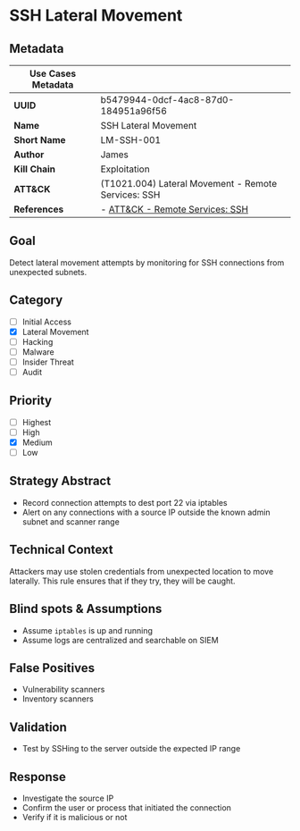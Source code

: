 # SSH Lateral Movement

## Metadata

| **Use Cases Metadata** ||
| --- | --- |
| **UUID** | b5479944-0dcf-4ac8-87d0-184951a96f56 |
| **Name** | SSH Lateral Movement |
| **Short Name** | LM-SSH-001 |
| **Author** | James |
| **Kill Chain** | Exploitation |
| **ATT&CK** | (T1021.004) Lateral Movement - Remote Services: SSH |
| **References** | - [ATT&CK - Remote Services: SSH](https://attack.mitre.org/techniques/T1021/004/) |

## Goal

Detect lateral movement attempts by monitoring for SSH connections from unexpected subnets.

## Category

- [ ] Initial Access
- [x] Lateral Movement
- [ ] Hacking
- [ ] Malware
- [ ] Insider Threat
- [ ] Audit

## Priority

- [ ] Highest
- [ ] High
- [x] Medium
- [ ] Low

## Strategy Abstract

- Record connection attempts to dest port 22 via iptables
- Alert on any connections with a source IP outside the known admin subnet and scanner range

## Technical Context

Attackers may use stolen credentials from unexpected location to move laterally. This rule ensures that if they try, they will be caught.

## Blind spots & Assumptions

- Assume `iptables` is up and running
- Assume logs are centralized and searchable on SIEM

## False Positives

- Vulnerability scanners
- Inventory scanners

## Validation

- Test by SSHing to the server outside the expected IP range

## Response

- Investigate the source IP
- Confirm the user or process that initiated the connection
- Verify if it is malicious or not

